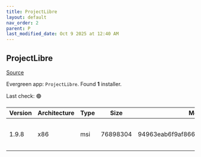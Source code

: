 ```yaml
---
title: ProjectLibre
layout: default
nav_order: 2
parent: P
last_modified_date: Oct 9 2025 at 12:40 AM
---
```


## ProjectLibre

[Source](https://www.projectlibre.com/)

Evergreen app: `ProjectLibre`. Found **1** installer.

Last check: 🟢

| Version | Architecture | Type | Size     | Md5                              | FileName               | URI                                                                                                                                                                                                                        |
| ------- | ------------ | ---- | -------- | -------------------------------- | ---------------------- | -------------------------------------------------------------------------------------------------------------------------------------------------------------------------------------------------------------------------- |
| 1.9.8   | x86          | msi  | 76898304 | 94963eab6f9af8669471f6f2d055e5c6 | ProjectLibre-1.9.8.msi | [https://ixpeering.dl.sourceforge.net/project/projectlibre/ProjectLibre/1.9.8/ProjectLibre-1.9.8.msi?viasf=1](https://ixpeering.dl.sourceforge.net/project/projectlibre/ProjectLibre/1.9.8/ProjectLibre-1.9.8.msi?viasf=1) |
